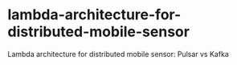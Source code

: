 # lambda-architecture-for-distributed-mobile-sensor
Lambda architecture for distributed mobile sensor: Pulsar vs Kafka
